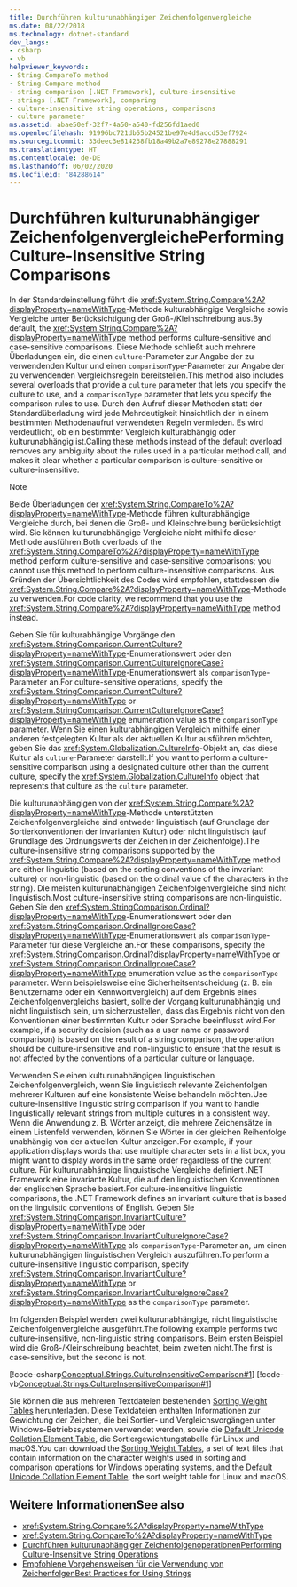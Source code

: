 ```yaml
---
title: Durchführen kulturunabhängiger Zeichenfolgenvergleiche
ms.date: 08/22/2018
ms.technology: dotnet-standard
dev_langs:
- csharp
- vb
helpviewer_keywords:
- String.CompareTo method
- String.Compare method
- string comparison [.NET Framework], culture-insensitive
- strings [.NET Framework], comparing
- culture-insensitive string operations, comparisons
- culture parameter
ms.assetid: abae50ef-32f7-4a50-a540-fd256fd1aed0
ms.openlocfilehash: 91996bc721db55b24521be97e4d9accd53ef7924
ms.sourcegitcommit: 33deec3e814238fb18a49b2a7e89278e27888291
ms.translationtype: HT
ms.contentlocale: de-DE
ms.lasthandoff: 06/02/2020
ms.locfileid: "84288614"
---
```

# <a name="performing-culture-insensitive-string-comparisons"></a><span data-ttu-id="437bb-102">Durchführen kulturunabhängiger Zeichenfolgenvergleiche</span><span class="sxs-lookup"><span data-stu-id="437bb-102">Performing Culture-Insensitive String Comparisons</span></span>
<span data-ttu-id="437bb-103">In der Standardeinstellung führt die <xref:System.String.Compare%2A?displayProperty=nameWithType>-Methode kulturabhängige Vergleiche sowie Vergleiche unter Berücksichtigung der Groß-/Kleinschreibung aus.</span><span class="sxs-lookup"><span data-stu-id="437bb-103">By default, the <xref:System.String.Compare%2A?displayProperty=nameWithType> method performs culture-sensitive and case-sensitive comparisons.</span></span> <span data-ttu-id="437bb-104">Diese Methode schließt auch mehrere Überladungen ein, die einen `culture`-Parameter zur Angabe der zu verwendenden Kultur und einen `comparisonType`-Parameter zur Angabe der zu verwendenden Vergleichsregeln bereitstellen.</span><span class="sxs-lookup"><span data-stu-id="437bb-104">This method also includes several overloads that provide a `culture` parameter that lets you specify the culture to use, and a `comparisonType` parameter that lets you specify the comparison rules to use.</span></span> <span data-ttu-id="437bb-105">Durch den Aufruf dieser Methoden statt der Standardüberladung wird jede Mehrdeutigkeit hinsichtlich der in einem bestimmten Methodenaufruf verwendeten Regeln vermieden. Es wird verdeutlicht, ob ein bestimmter Vergleich kulturabhängig oder kulturunabhängig ist.</span><span class="sxs-lookup"><span data-stu-id="437bb-105">Calling these methods instead of the default overload removes any ambiguity about the rules used in a particular method call, and makes it clear whether a particular comparison is culture-sensitive or culture-insensitive.</span></span>  
  
> [!NOTE]
> <span data-ttu-id="437bb-106">Beide Überladungen der <xref:System.String.CompareTo%2A?displayProperty=nameWithType>-Methode führen kulturabhängige Vergleiche durch, bei denen die Groß- und Kleinschreibung berücksichtigt wird. Sie können kulturunabhängige Vergleiche nicht mithilfe dieser Methode ausführen.</span><span class="sxs-lookup"><span data-stu-id="437bb-106">Both overloads of the <xref:System.String.CompareTo%2A?displayProperty=nameWithType> method perform culture-sensitive and case-sensitive comparisons; you cannot use this method to perform culture-insensitive comparisons.</span></span> <span data-ttu-id="437bb-107">Aus Gründen der Übersichtlichkeit des Codes wird empfohlen, stattdessen die <xref:System.String.Compare%2A?displayProperty=nameWithType>-Methode zu verwenden.</span><span class="sxs-lookup"><span data-stu-id="437bb-107">For code clarity, we recommend that you use the <xref:System.String.Compare%2A?displayProperty=nameWithType> method instead.</span></span>  
  
 <span data-ttu-id="437bb-108">Geben Sie für kulturabhängige Vorgänge den <xref:System.StringComparison.CurrentCulture?displayProperty=nameWithType>-Enumerationswert oder den <xref:System.StringComparison.CurrentCultureIgnoreCase?displayProperty=nameWithType>-Enumerationswert als `comparisonType`-Parameter an.</span><span class="sxs-lookup"><span data-stu-id="437bb-108">For culture-sensitive operations, specify the <xref:System.StringComparison.CurrentCulture?displayProperty=nameWithType> or <xref:System.StringComparison.CurrentCultureIgnoreCase?displayProperty=nameWithType> enumeration value as the `comparisonType` parameter.</span></span> <span data-ttu-id="437bb-109">Wenn Sie einen kulturabhängigen Vergleich mithilfe einer anderen festgelegten Kultur als der aktuellen Kultur ausführen möchten, geben Sie das <xref:System.Globalization.CultureInfo>-Objekt an, das diese Kultur als `culture`-Parameter darstellt.</span><span class="sxs-lookup"><span data-stu-id="437bb-109">If you want to perform a culture-sensitive comparison using a designated culture other than the current culture, specify the <xref:System.Globalization.CultureInfo> object that represents that culture as the `culture` parameter.</span></span>  
  
 <span data-ttu-id="437bb-110">Die kulturunabhängigen von der <xref:System.String.Compare%2A?displayProperty=nameWithType>-Methode unterstützten Zeichenfolgenvergleiche sind entweder linguistisch (auf Grundlage der Sortierkonventionen der invarianten Kultur) oder nicht linguistisch (auf Grundlage des Ordnungswerts der Zeichen in der Zeichenfolge).</span><span class="sxs-lookup"><span data-stu-id="437bb-110">The culture-insensitive string comparisons supported by the <xref:System.String.Compare%2A?displayProperty=nameWithType> method are either linguistic (based on the sorting conventions of the invariant culture) or non-linguistic (based on the ordinal value of the characters in the string).</span></span> <span data-ttu-id="437bb-111">Die meisten kulturunabhängigen Zeichenfolgenvergleiche sind nicht linguistisch.</span><span class="sxs-lookup"><span data-stu-id="437bb-111">Most culture-insensitive string comparisons are non-linguistic.</span></span> <span data-ttu-id="437bb-112">Geben Sie den <xref:System.StringComparison.Ordinal?displayProperty=nameWithType>-Enumerationswert oder den <xref:System.StringComparison.OrdinalIgnoreCase?displayProperty=nameWithType>-Enumerationswert als `comparisonType`-Parameter für diese Vergleiche an.</span><span class="sxs-lookup"><span data-stu-id="437bb-112">For these comparisons, specify the <xref:System.StringComparison.Ordinal?displayProperty=nameWithType> or <xref:System.StringComparison.OrdinalIgnoreCase?displayProperty=nameWithType> enumeration value as the `comparisonType` parameter.</span></span> <span data-ttu-id="437bb-113">Wenn beispielsweise eine Sicherheitsentscheidung (z. B. ein Benutzername oder ein Kennwortvergleich) auf dem Ergebnis eines Zeichenfolgenvergleichs basiert, sollte der Vorgang kulturunabhängig und nicht linguistisch sein, um sicherzustellen, dass das Ergebnis nicht von den Konventionen einer bestimmten Kultur oder Sprache beeinflusst wird.</span><span class="sxs-lookup"><span data-stu-id="437bb-113">For example, if a security decision (such as a user name or password comparison) is based on the result of a string comparison, the operation should be culture-insensitive and non-linguistic to ensure that the result is not affected by the conventions of a particular culture or language.</span></span>  
  
 <span data-ttu-id="437bb-114">Verwenden Sie einen kulturunabhängigen linguistischen Zeichenfolgenvergleich, wenn Sie linguistisch relevante Zeichenfolgen mehrerer Kulturen auf eine konsistente Weise behandeln möchten.</span><span class="sxs-lookup"><span data-stu-id="437bb-114">Use culture-insensitive linguistic string comparison if you want to handle linguistically relevant strings from multiple cultures in a consistent way.</span></span> <span data-ttu-id="437bb-115">Wenn die Anwendung z. B. Wörter anzeigt, die mehrere Zeichensätze in einem Listenfeld verwenden, können Sie Wörter in der gleichen Reihenfolge unabhängig von der aktuellen Kultur anzeigen.</span><span class="sxs-lookup"><span data-stu-id="437bb-115">For example, if your application displays words that use multiple character sets in a list box, you might want to display words in the same order regardless of the current culture.</span></span> <span data-ttu-id="437bb-116">Für kulturunabhängige linguistische Vergleiche definiert .NET Framework eine invariante Kultur, die auf den linguistischen Konventionen der englischen Sprache basiert.</span><span class="sxs-lookup"><span data-stu-id="437bb-116">For culture-insensitive linguistic comparisons, the .NET Framework defines an invariant culture that is based on the linguistic conventions of English.</span></span> <span data-ttu-id="437bb-117">Geben Sie <xref:System.StringComparison.InvariantCulture?displayProperty=nameWithType> oder <xref:System.StringComparison.InvariantCultureIgnoreCase?displayProperty=nameWithType> als `comparisonType`-Parameter an, um einen kulturunabhängigen linguistischen Vergleich auszuführen.</span><span class="sxs-lookup"><span data-stu-id="437bb-117">To perform a culture-insensitive linguistic comparison, specify <xref:System.StringComparison.InvariantCulture?displayProperty=nameWithType> or <xref:System.StringComparison.InvariantCultureIgnoreCase?displayProperty=nameWithType> as the `comparisonType` parameter.</span></span>  
  
 <span data-ttu-id="437bb-118">Im folgenden Beispiel werden zwei kulturunabhängige, nicht linguistische Zeichenfolgenvergleiche ausgeführt.</span><span class="sxs-lookup"><span data-stu-id="437bb-118">The following example performs two culture-insensitive, non-linguistic string comparisons.</span></span> <span data-ttu-id="437bb-119">Beim ersten Beispiel wird die Groß-/Kleinschreibung beachtet, beim zweiten nicht.</span><span class="sxs-lookup"><span data-stu-id="437bb-119">The first is case-sensitive, but the second is not.</span></span>  
  
 [!code-csharp[Conceptual.Strings.CultureInsensitiveComparison#1](../../../samples/snippets/csharp/VS_Snippets_CLR/conceptual.strings.cultureinsensitivecomparison/cs/cultureinsensitive1.cs#1)]
 [!code-vb[Conceptual.Strings.CultureInsensitiveComparison#1](../../../samples/snippets/visualbasic/VS_Snippets_CLR/conceptual.strings.cultureinsensitivecomparison/vb/cultureinsensitive1.vb#1)]  

<span data-ttu-id="437bb-120">Sie können die aus mehreren Textdateien bestehenden [Sorting Weight Tables](https://www.microsoft.com/download/details.aspx?id=10921) herunterladen. Diese Textdateien enthalten Informationen zur Gewichtung der Zeichen, die bei Sortier- und Vergleichsvorgängen unter Windows-Betriebssystemen verwendet werden, sowie die [Default Unicode Collation Element Table](https://www.unicode.org/Public/UCA/latest/allkeys.txt), die Sortiergewichtungstabelle für Linux und macOS.</span><span class="sxs-lookup"><span data-stu-id="437bb-120">You can download the [Sorting Weight Tables](https://www.microsoft.com/download/details.aspx?id=10921), a set of text files that contain information on the character weights used in sorting and comparison operations for Windows operating systems, and the [Default Unicode Collation Element Table](https://www.unicode.org/Public/UCA/latest/allkeys.txt), the sort weight table for Linux and macOS.</span></span>

## <a name="see-also"></a><span data-ttu-id="437bb-121">Weitere Informationen</span><span class="sxs-lookup"><span data-stu-id="437bb-121">See also</span></span>

- <xref:System.String.Compare%2A?displayProperty=nameWithType>
- <xref:System.String.CompareTo%2A?displayProperty=nameWithType>
- [<span data-ttu-id="437bb-122">Durchführen kulturunabhängiger Zeichenfolgenoperationen</span><span class="sxs-lookup"><span data-stu-id="437bb-122">Performing Culture-Insensitive String Operations</span></span>](performing-culture-insensitive-string-operations.md)
- [<span data-ttu-id="437bb-123">Empfohlene Vorgehensweisen für die Verwendung von Zeichenfolgen</span><span class="sxs-lookup"><span data-stu-id="437bb-123">Best Practices for Using Strings</span></span>](../base-types/best-practices-strings.md)
